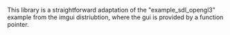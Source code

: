 This library is a straightforward adaptation of the "example_sdl_opengl3" example from the imgui distriubtion, where the gui is provided by a function pointer.
